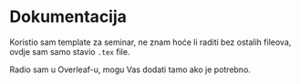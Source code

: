 # Dokumentacija

Koristio sam template za seminar, ne znam hoće li raditi bez ostalih fileova, ovdje sam samo 
stavio `.tex` file. 

Radio sam u Overleaf-u, mogu Vas dodati tamo ako je potrebno.

